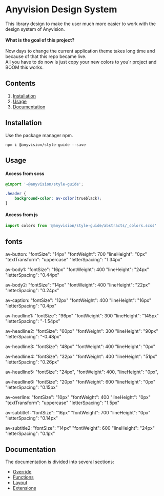 # Anyvision Design System
This library design to make the user much more easier to work with the design system of Anyvision.
<br/>
<br/>
<b>What is the goal of this project?</b>
<br/>
<br/>
Now days to change the current application theme takes long time and because of that this repo became live.
<br/>
All you have to do now is just copy your new colors to you'r project and BOOM this works.


## Contents
1. [Installation](#installation)
1. [Usage](#usage)
1. [Documentation](#documentation)

## Installation
Use the package manager npm.

```
npm i @anyvision/style-guide --save
```

## Usage
#### Access from scss
```scss
@import '~@anyvision/style-guide';

.header { 
    background-color: av-color(trueblack);
}
``` 

#### Access from js
```js
import colors from '@anyvision/style-guide/abstracts/_colors.scss'
```

## fonts 
av-button:
  "fontSize": "14px"
  "fontWeight": 700
  "lineHeight": "0px"
  "textTransform": "uppercase"
  "letterSpacing": "1.34px"

av-body1:
  "fontSize": "16px"
  "fontWeight": 400
  "lineHeight": "24px"
  "letterSpacing": "0.44px"

av-body2: 
  "fontSize": "14px"
  "fontWeight": 400
  "lineHeight": "22px"
  "letterSpacing": "0.24px"

av-caption: 
  "fontSize": "12px"
  "fontWeight": 400
  "lineHeight": "16px"
  "letterSpacing": "0.4px"

av-headline1: 
  "fontSize": "96px"
  "fontWeight": 300
  "lineHeight": "145px"
  "letterSpacing": "-1.54px"

av-headline2: 
  "fontSize": "60px"
  "fontWeight": 300
  "lineHeight": "90px"
  "letterSpacing": "-0.48px"

av-headline3: 
  "fontSize": "48px"
  "fontWeight": 400
  "lineHeight": "0px"

av-headline4: 
  "fontSize": "32px"
  "fontWeight": 400
  "lineHeight": "51px"
  "letterSpacing": "0.26px"

av-headline5: 
  "fontSize": "24px",
  "fontWeight": 400,
  "lineHeight": "0px",

av-headline6: 
  "fontSize": "20px"
  "fontWeight": 600
  "lineHeight": "0px"
  "letterSpacing": "0.15px"

av-overline: 
  "fontSize": "10px"
  "fontWeight": 400
  "lineHeight": "0px"
  "textTransform": "uppercase"
  "letterSpacing": "1.5px"

av-subtitle1: 
  "fontSize": "16px"
  "fontWeight": 700
  "lineHeight": "0px"
  "letterSpacing": "0.14px"

av-subtitle2: 
  "fontSize": "14px"
  "fontWeight": 600
  "lineHeight": "24px"
  "letterSpacing": "0.1px"

## Documentation
The documentation is divided into several sections:

* [Override](docs/OVERRIDE.md)
* [Functions](docs/FUNCTIONS.md)
* [Layout](docs/LAYOUT.md)
* [Extensions](docs/EXTENSIONS.md)

